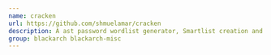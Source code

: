 ```yaml
---
name: cracken
url: https://github.com/shmuelamar/cracken
description: A ast password wordlist generator, Smartlist creation and password hybrid-mask analysis tool written in pure safe Rust.
group: blackarch blackarch-misc
---
```

